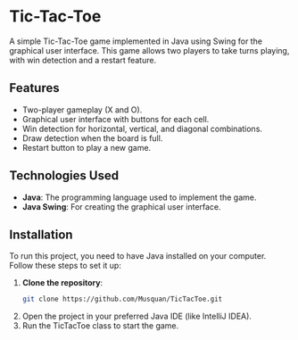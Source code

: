 # Tic-Tac-Toe

A simple Tic-Tac-Toe game implemented in Java using Swing for the graphical user interface. This game allows two players to take turns playing, with win detection and a restart feature.

## Features
- Two-player gameplay (X and O).
- Graphical user interface with buttons for each cell.
- Win detection for horizontal, vertical, and diagonal combinations.
- Draw detection when the board is full.
- Restart button to play a new game.

## Technologies Used
- **Java**: The programming language used to implement the game.
- **Java Swing**: For creating the graphical user interface.

## Installation
To run this project, you need to have Java installed on your computer. Follow these steps to set it up:

1. **Clone the repository**:
   ```bash
   git clone https://github.com/Musquan/TicTacToe.git
2. Open the project in your preferred Java IDE (like IntelliJ IDEA).
3. Run the TicTacToe class to start the game.
